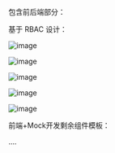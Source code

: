 包含前后端部分：

基于 RBAC 设计：

![image](https://github.com/user-attachments/assets/73a249ce-9da1-496b-96f4-bc45942cb3f9)

![image](https://github.com/user-attachments/assets/daf02a48-8fb0-49f8-887f-4463894e60d4)

![image](https://github.com/user-attachments/assets/f6630d4d-ea39-4360-a131-c6596ae468f0)

![image](https://github.com/user-attachments/assets/5219b67b-2c24-4df0-9fc0-81116e693456)

![image](https://github.com/user-attachments/assets/e7ee0d29-3b47-460d-be21-9ecc14d879bd)

前端+Mock开发剩余组件模板：

....
